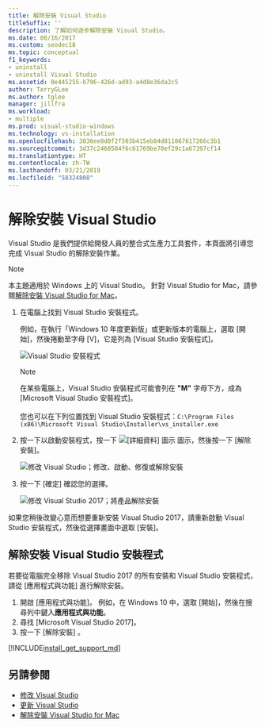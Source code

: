 ```yaml
---
title: 解除安裝 Visual Studio
titleSuffix: ''
description: 了解如何逐步解除安裝 Visual Studio。
ms.date: 08/16/2017
ms.custom: seodec18
ms.topic: conceptual
f1_keywords:
- uninstall
- uninstall Visual Studio
ms.assetid: 0e445255-b796-426d-ad93-a4d8e36da2c5
author: TerryGLee
ms.author: tglee
manager: jillfra
ms.workload:
- multiple
ms.prod: visual-studio-windows
ms.technology: vs-installation
ms.openlocfilehash: 3836ee8d0f2f503b415eb84d811067617266c3b1
ms.sourcegitcommit: 3d37c2460584f6c61769be70ef29c1a67397cf14
ms.translationtype: HT
ms.contentlocale: zh-TW
ms.lasthandoff: 03/21/2019
ms.locfileid: "58324808"
---
```

# <a name="uninstall-visual-studio"></a>解除安裝 Visual Studio

Visual Studio 是我們提供給開發人員的整合式生產力工具套件，本頁面將引導您完成 Visual Studio 的解除安裝作業。

> [!NOTE]
> 本主題適用於 Windows 上的 Visual Studio。 針對 Visual Studio for Mac，請參閱[解除安裝 Visual Studio for Mac](/visualstudio/mac/uninstall)。

1. 在電腦上找到 Visual Studio 安裝程式。

     例如，在執行「Windows 10 年度更新版」或更新版本的電腦上，選取 [開始]，然後捲動至字母 [V]，它是列為 [Visual Studio 安裝程式]。

     ![Visual Studio 安裝程式](media/vs2017-locate-the-visual-studio-installer.PNG "找出 Microsoft Visual Studio 安裝程式")

   > [!NOTE]
   > 在某些電腦上，Visual Studio 安裝程式可能會列在 **"M"** 字母下方，成為 [Microsoft Visual Studio 安裝程式]。<br/><br/> 您也可以在下列位置找到 Visual Studio 安裝程式：`C:\Program Files (x86)\Microsoft Visual Studio\Installer\vs_installer.exe`

2. 按一下以啟動安裝程式，按一下 ![[詳細資料] 圖示](media/vs2017uninstall-UninstallIcon.png "選取 [選項] 圖示") 圖示，然後按一下 [解除安裝]。

     ![修改 Visual Studio；修改、啟動、修復或解除安裝](media/vs2017-uninstall.PNG "修復或解除安裝 Visual Studio 2017")

3. 按一下 [確定] 確認您的選擇。

     ![修改 Visual Studio 2017；將產品解除安裝](media/vs2017-uninstall-confirm.PNG "確認將 Visual Studio 2017 解除安裝")

如果您稍後改變心意而想要重新安裝 Visual Studio 2017，請重新啟動 Visual Studio 安裝程式，然後從選擇畫面中選取 [安裝]。

## <a name="uninstall-visual-studio-installer"></a>解除安裝 Visual Studio 安裝程式

若要從電腦完全移除 Visual Studio 2017 的所有安裝和 Visual Studio 安裝程式，請從 [應用程式與功能] 進行解除安裝。

1. 開啟 [應用程式與功能]。 例如，在 Windows 10 中，選取 [開始]，然後在搜尋列中鍵入**應用程式與功能**。
2. 尋找 [Microsoft Visual Studio 2017]。
3. 按一下 [解除安裝] 。

[!INCLUDE[install_get_support_md](includes/install_get_support_md.md)]

## <a name="see-also"></a>另請參閱

* [修改 Visual Studio](modify-visual-studio.md)
* [更新 Visual Studio](update-visual-studio.md)
* [解除安裝 Visual Studio for Mac](/visualstudio/mac/uninstall)